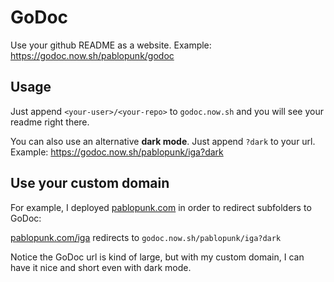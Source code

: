 # GoDoc 

Use your github README as a website. Example: https://godoc.now.sh/pablopunk/godoc

## Usage

Just append `<your-user>/<your-repo>` to `godoc.now.sh` and you will see your readme right there.

You can also use an alternative **dark mode**. Just append `?dark` to your url. Example: https://godoc.now.sh/pablopunk/iga?dark

## Use your custom domain

For example, I deployed [pablopunk.com](https://pablopunk.com) in order to redirect subfolders to GoDoc:

[pablopunk.com/iga](https://pablopunk.com/iga) redirects to `godoc.now.sh/pablopunk/iga?dark`

Notice the GoDoc url is kind of large, but with my custom domain, I can have it nice and short even with dark mode.
